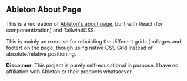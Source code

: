 ## Ableton About Page

This is a recreation of [Ableton's about page](https://www.ableton.com/en/about/), built with React (for componentization) and TailwindCSS.

This is mainly an exercise for rebuilding the different grids (collages and footer) on the page, though using native CSS Grid instead of absolute/relative positioning.

**Discaimer**: This project is purely self-educational in purpose. I have no affiliation with Ableton or their products whatsoever.

